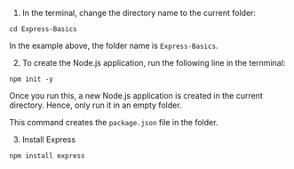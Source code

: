 1. In the terminal, change the directory name to the current folder:
```
cd Express-Basics 
```
In the example above, the folder name is `Express-Basics`.

2. To create the Node.js application, run the following line in the ternminal:
```
npm init -y
```
Once you run this, a new Node.js application is created in the current directory. Hence, only run it in an empty folder.

This command creates the `package.json` file in the folder.

3. Install Express
```
npm install express
```

